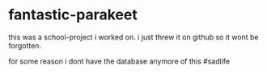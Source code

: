 # fantastic-parakeet

this was a school-project i worked on. i just threw it on github so it wont be forgotten.

for some reason i dont have the database anymore of this #sadlife
